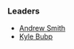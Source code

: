 ### Leaders
* [Andrew Smith](mailto://andrew.smith@owasp.org)
* [Kyle Bubp](mailto://kyle.bubp@owasp.org)

